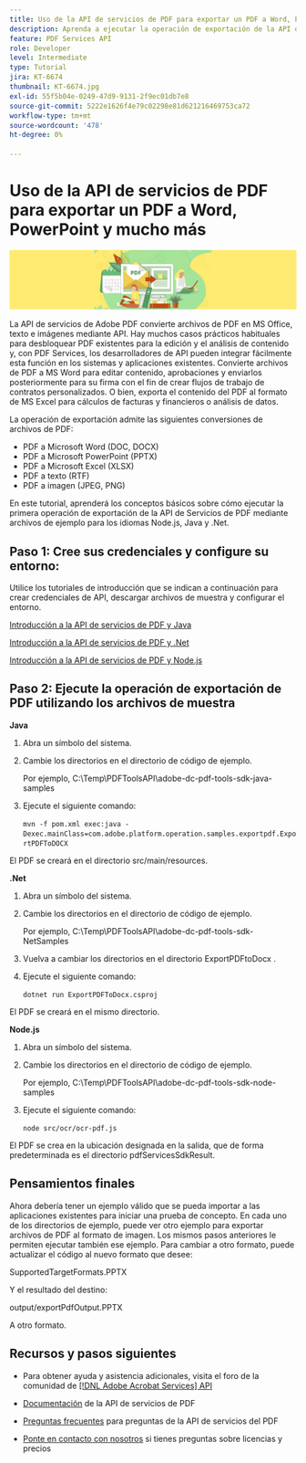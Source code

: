 ```yaml
---
title: Uso de la API de servicios de PDF para exportar un PDF a Word, PowerPoint y mucho más
description: Aprenda a ejecutar la operación de exportación de la API de Servicios de PDF mediante archivos de ejemplo para los lenguajes Node.js, Java y .Net
feature: PDF Services API
role: Developer
level: Intermediate
type: Tutorial
jira: KT-6674
thumbnail: KT-6674.jpg
exl-id: 55f5b04e-0249-47d9-9131-2f9ec01db7e8
source-git-commit: 5222e1626f4e79c02298e81d621216469753ca72
workflow-type: tm+mt
source-wordcount: '478'
ht-degree: 0%

---
```


# Uso de la API de servicios de PDF para exportar un PDF a Word, PowerPoint y mucho más

![Crear imagen de héroe de PDF](assets/ExportPDF_hero.jpg)

La API de servicios de Adobe PDF convierte archivos de PDF en MS Office, texto e imágenes mediante API. Hay muchos casos prácticos habituales para desbloquear PDF existentes para la edición y el análisis de contenido y, con PDF Services, los desarrolladores de API pueden integrar fácilmente esta función en los sistemas y aplicaciones existentes. Convierte archivos de PDF a MS Word para editar contenido, aprobaciones y enviarlos posteriormente para su firma con el fin de crear flujos de trabajo de contratos personalizados. O bien, exporta el contenido del PDF al formato de MS Excel para cálculos de facturas y financieros o análisis de datos.

La operación de exportación admite las siguientes conversiones de archivos de PDF:

* PDF a Microsoft Word (DOC, DOCX)
* PDF a Microsoft PowerPoint (PPTX)
* PDF a Microsoft Excel (XLSX)
* PDF a texto (RTF)
* PDF a imagen (JPEG, PNG)

En este tutorial, aprenderá los conceptos básicos sobre cómo ejecutar la primera operación de exportación de la API de Servicios de PDF mediante archivos de ejemplo para los idiomas Node.js, Java y .Net.

## Paso 1: Cree sus credenciales y configure su entorno:

Utilice los tutoriales de introducción que se indican a continuación para crear credenciales de API, descargar archivos de muestra y configurar el entorno.

[Introducción a la API de servicios de PDF y Java](gettingstartedjava.md)

[Introducción a la API de servicios de PDF y .Net](gettingstartednet.md)

[Introducción a la API de servicios de PDF y Node.js](createpdffromhtml.md)

## Paso 2: Ejecute la operación de exportación de PDF utilizando los archivos de muestra

**Java**

1. Abra un símbolo del sistema.

1. Cambie los directorios en el directorio de código de ejemplo.

   Por ejemplo, C:\Temp\PDFToolsAPI\adobe-dc-pdf-tools-sdk-java-samples

1. Ejecute el siguiente comando:

   `mvn -f pom.xml exec:java -Dexec.mainClass=com.adobe.platform.operation.samples.exportpdf.ExportPDFToDOCX`

El PDF se creará en el directorio src/main/resources.

**.Net**

1. Abra un símbolo del sistema.

1. Cambie los directorios en el directorio de código de ejemplo.

   Por ejemplo, C:\Temp\PDFToolsAPI\adobe-dc-pdf-tools-sdk-NetSamples

1. Vuelva a cambiar los directorios en el directorio ExportPDFtoDocx .

1. Ejecute el siguiente comando:

   `dotnet run ExportPDFToDocx.csproj`

El PDF se creará en el mismo directorio.

**Node.js**

1. Abra un símbolo del sistema.

1. Cambie los directorios en el directorio de código de ejemplo.

   Por ejemplo, C:\Temp\PDFToolsAPI\adobe-dc-pdf-tools-sdk-node-samples

1. Ejecute el siguiente comando:

   `node src/ocr/ocr-pdf.js`

El PDF se crea en la ubicación designada en la salida, que de forma predeterminada es el directorio pdfServicesSdkResult.

## Pensamientos finales

Ahora debería tener un ejemplo válido que se pueda importar a las aplicaciones existentes para iniciar una prueba de concepto. En cada uno de los directorios de ejemplo, puede ver otro ejemplo para exportar archivos de PDF al formato de imagen. Los mismos pasos anteriores le permiten ejecutar también ese ejemplo. Para cambiar a otro formato, puede actualizar el código al nuevo formato que desee:

SupportedTargetFormats.PPTX

Y el resultado del destino:

output/exportPdfOutput.PPTX

A otro formato.

## Recursos y pasos siguientes

* Para obtener ayuda y asistencia adicionales, visita el foro de la comunidad de [[!DNL Adobe Acrobat Services] API](https://community.adobe.com/t5/document-cloud-sdk/bd-p/Document-Cloud-SDK?page=1&amp;sort=latest_replies&amp;filter=all)

* [Documentación](https://www.adobe.com/go/pdftoolsapi_doc) de la API de servicios de PDF

* [Preguntas frecuentes](https://community.adobe.com/t5/document-cloud-sdk/faq-for-document-services-pdf-tools-api/m-p/10726197) para preguntas de la API de servicios del PDF

* [Ponte en contacto con nosotros](https://www.adobe.com/go/pdftoolsapi_requestform) si tienes preguntas sobre licencias y precios
